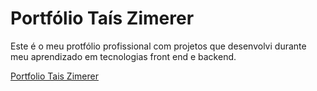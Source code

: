 # Portfólio Taís Zimerer
Este é o meu protfólio profissional com projetos que desenvolvi durante meu aprendizado em tecnologias front end e backend.

[Portfolio Tais Zimerer](https://taiszimerer.github.io/Portfolio-tais-zimerer/)
